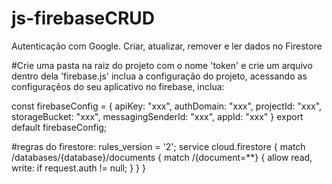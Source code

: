 # js-firebaseCRUD
Autenticação com Google. Criar, atualizar, remover e ler dados no Firestore

#Crie uma pasta na raiz do projeto com o nome 'token' e crie um arquivo dentro dela 'firebase.js'
inclua a configuração do projeto, acessando as configuraçẽos do seu aplicativo no firebase, inclua:

const firebaseConfig = {
    apiKey: "xxx",
    authDomain: "xxx",
    projectId: "xxx",
    storageBucket: "xxx",
    messagingSenderId: "xxx",
    appId: "xxx"
}
export default firebaseConfig;

#regras do firestore:
rules_version = '2';
service cloud.firestore {
  match /databases/{database}/documents {
    match /{document=**} {
      allow read, write: if request.auth != null;
    }
  }
}
